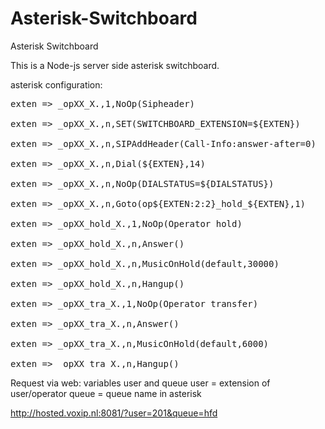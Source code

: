 # Asterisk-Switchboard
Asterisk Switchboard

This is a Node-js server side asterisk switchboard.

asterisk configuration:
<pre>
exten => _opXX_X.,1,NoOp(Sipheader)

exten => _opXX_X.,n,SET(SWITCHBOARD_EXTENSION=${EXTEN})

exten => _opXX_X.,n,SIPAddHeader(Call-Info:answer-after=0)

exten => _opXX_X.,n,Dial(${EXTEN},14)

exten => _opXX_X.,n,NoOp(DIALSTATUS=${DIALSTATUS})

exten => _opXX_X.,n,Goto(op${EXTEN:2:2}_hold_${EXTEN},1)

exten => _opXX_hold_X.,1,NoOp(Operator hold)

exten => _opXX_hold_X.,n,Answer()

exten => _opXX_hold_X.,n,MusicOnHold(default,30000)

exten => _opXX_hold_X.,n,Hangup()

exten => _opXX_tra_X.,1,NoOp(Operator transfer)

exten => _opXX_tra_X.,n,Answer()

exten => _opXX_tra_X.,n,MusicOnHold(default,6000)

exten => _opXX_tra_X.,n,Hangup()
</pre>

Request via web: variables user and queue
user = extension of user/operator
 queue = queue name in asterisk

http://hosted.voxip.nl:8081/?user=201&queue=hfd
